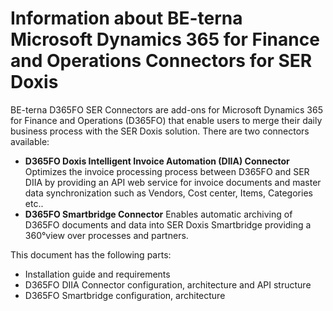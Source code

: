 # Information about BE-terna Microsoft Dynamics 365 for Finance and Operations Connectors for SER Doxis 
BE-terna D365FO SER Connectors are add-ons for Microsoft Dynamics 365 for Finance and Operations (D365FO) that enable users to merge their daily business process with the SER Doxis solution. There are two connectors available:
* **D365FO Doxis Intelligent Invoice Automation (DIIA) Connector**
Optimizes the invoice processing process between D365FO and SER DIIA by providing an API web service for invoice documents and master data synchronization such as Vendors, Cost center, Items, Categories etc..
* **D365FO Smartbridge Connector**
Enables automatic archiving of D365FO documents and data into SER Doxis Smartbridge providing a 360°view over processes and partners.

This document has the following parts:
* Installation guide and requirements
* D365FO DIIA Connector configuration, architecture and API structure 
* D365FO Smartbridge configuration, architecture

